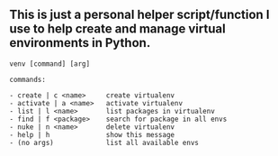 ## This is just a personal helper script/function I use to help create and manage virtual environments in Python.
  
```venv help  
venv [command] [arg]

commands:

- create | c <name>     create virtualenv  
- activate | a <name>   activate virtualenv  
- list | l <name>       list packages in virtualenv  
- find | f <package>    search for package in all envs  
- nuke | n <name>       delete virtualenv  
- help | h              show this message  
- (no args)             list all available envs
```

